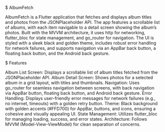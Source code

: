 $ AlbumFetch

AlbumFetch is a Flutter application that fetches and displays album titles and photos from the JSONPlaceholder API. The app features a scrollable list of albums, with each item navigable to a detail screen showing the album’s photos. Built with the MVVM architecture, it uses http for networking, flutter_bloc for state management, and go_router for navigation. The UI is styled with a sleek black and golden theme, includes robust error handling for network failures, and supports navigation via an AppBar back button, a floating back button, and the Android back gesture.

$ Features

Album List Screen: Displays a scrollable list of album titles fetched from the JSONPlaceholder API.
Album Detail Screen: Shows photos for a selected album in a grid layout, with titles and thumbnails.
Navigation: Uses go_router for seamless navigation between screens, with back navigation via AppBar button, floating back button, and Android back gesture.
Error Handling: Displays user-friendly error messages for network failures (e.g., no internet, timeouts) with a golden retry button.
Theme: Black background with golden accents (#FFD700) for AppBar, buttons, and icons, ensuring a cohesive and visually appealing UI.
State Management: Utilizes flutter_bloc for managing loading, success, and error states.
Architecture: Follows MVVM (Model-View-ViewModel) for clean separation of concerns.
